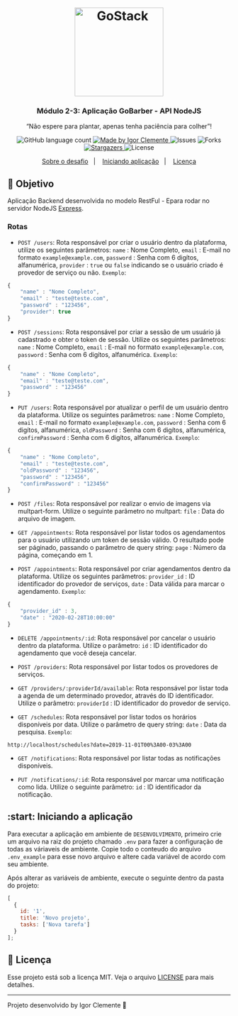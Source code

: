 <h1 align="center">
    <img alt="GoStack" src="https://rocketseat-cdn.s3-sa-east-1.amazonaws.com/bootcamp-header.png" width="200px" />
</h1>

<h3 align="center">
  Módulo 2-3: Aplicação GoBarber - API NodeJS
</h3>

<p align="center">“Não espere para plantar, apenas tenha paciência para colher”!</blockquote>

<p align="center">
  <img alt="GitHub language count" src="https://img.shields.io/github/languages/count/IgorClemente/bootcamp-gostack-module2-3?color=%2304D361">

  <a href="https://rocketseat.com.br">
    <img alt="Made by Igor Clemente" src="https://img.shields.io/badge/made%20by-Igor Clemente-%2304D361">
  </a>

  <img alt="Issues" src="https://img.shields.io/github/issues/IgorClemente/bootcamp-gostack-module2-3">

  <img alt="Forks" src="https://img.shields.io/github/forks/IgorClemente/bootcamp-gostack-module2-3">

  <a href="https://github.com/IgorClemente/bootcamp-gostack-module2-3/stargazers">
    <img alt="Stargazers" src="https://img.shields.io/github/stars/IgorClemente/bootcamp-gostack-module2-3">
  </a>

  <img alt="License" src="https://img.shields.io/github/license/IgorClemente/bootcamp-gostack-module2-3">
</p>

<p align="center">
  <a href="#rocket-objetivo">Sobre o desafio</a>&nbsp;&nbsp;&nbsp;|&nbsp;&nbsp;&nbsp;
  <a href="#start-iniciando-aplicação">Iniciando aplicação</a>&nbsp;&nbsp;&nbsp;|&nbsp;&nbsp;&nbsp;
  <a href="#memo-licença">Licença</a>
</p>

## :rocket: Objetivo

Aplicação Backend desenvolvida no modelo RestFul - Epara rodar no servidor NodeJS [Express](https://expressjs.com/pt-br/).

### Rotas

- `POST /users`: Rota responsável por criar o usuário dentro da plataforma, utilize os seguintes parâmetros: `name` : Nome Completo, `email` : E-mail no formato `example@example.com`, `password` : Senha com 6 digítos, alfanumérica, `provider` : `true` ou `false` indicando se o usuário criado é provedor de serviço ou não. `Exemplo`:

```js
{
	"name" : "Nome Completo",
	"email" : "teste@teste.com",
	"password" : "123456",
	"provider": true
}
```

- `POST /sessions`: Rota responsável por criar a sessão de um usuário já cadastrado e obter o token de sessão. Utilize os seguintes parâmetros: `name` : Nome Completo, `email` : E-mail no formato `example@example.com`, `password` : Senha com 6 digítos, alfanumérica. `Exemplo`:

```js
{
	"name" : "Nome Completo",
	"email" : "teste@teste.com",
	"password" : "123456"
}
```

- `PUT /users`: Rota responsável por atualizar o perfil de um usuário dentro da plataforma. Utilize os seguintes parâmetros: `name` : Nome Completo, `email` : E-mail no formato `example@example.com`, `password` : Senha com 6 digítos, alfanumérica, `oldPassword` : Senha com 6 digítos, alfanumérica, `confirmPassword` : Senha com 6 digítos, alfanumérica. `Exemplo`:

```js
{
	"name" : "Nome Completo",
	"email" : "teste@teste.com",
	"oldPassword" : "123456",
	"password" : "123456",
	"confirmPassword" : "123456"
}
```

- `POST /files`: Rota responsável por realizar o envio de imagens via multpart-form. Utilize o seguinte parâmetro no multpart: `file` : Data do arquivo de imagem.

- `GET /appointments`: Rota responsável por listar todos os agendamentos para o usuário utilizando um token de sessão válido. O resultado pode ser páginado, passando o parâmetro de query string: `page` : Número da página, começando em 1.

- `POST /appointments`: Rota responsável por criar agendamentos dentro da plataforma. Utilize os seguintes parâmetros: `provider_id` : ID identificador do provedor de serviços, `date` : Data válida para marcar o agendamento. `Exemplo`:

```js
{
	"provider_id" : 3,
	"date" : "2020-02-28T10:00:00"
}
```

- `DELETE /appointments/:id`: Rota responsável por cancelar o usuário dentro da plataforma. Utilize o parâmetro: `id` : ID identificador do agendamento que você deseja cancelar.

- `POST /providers`: Rota responsável por listar todos os provedores de serviços.

- `GET /providers/:providerId/available`: Rota responsável por listar toda a agenda de um determinado provedor, através do ID identificador. Utilize o parâmetro: `providerId` : ID identificador do provedor de serviço.

- `GET /schedules`: Rota responsável por listar todos os horários disponíveis por data. Utilize o parâmetro de query string: `date` : Data da pesquisa. `Exemplo`:

`http://localhost/schedules?date=2019-11-01T00%3A00-03%3A00`

- `GET /notifications`: Rota responsável por listar todas as notificações disponíveis.

- `PUT /notifications/:id`: Rota responsável por marcar uma notificação como lida. Utilize o seguinte parâmetro: `id` : ID identificador da notificação.

## :start: Iniciando a aplicação

Para executar a aplicação em ambiente de `DESENVOLVIMENTO`, primeiro crie um arquivo na raiz do projeto chamado `.env` para fazer a configuração de todas as váriaveis de ambiente. Copie todo o conteudo do arquivo `.env_example` para esse novo arquivo e altere cada variável de acordo com seu ambiente.

Após alterar as variáveis de ambiente, execute o seguinte dentro da pasta do projeto:

```js
[
  {
    id: '1',
    title: 'Novo projeto',
    tasks: ['Nova tarefa']
  }
];
```

## :memo: Licença

Esse projeto está sob a licença MIT. Veja o arquivo [LICENSE](LICENSE) para mais detalhes.

---

Projeto desenvolvido by Igor Clemente :wave:
